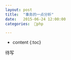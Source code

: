 ```yaml
---
layout: post
title:  "事务的一点分析"
date:   2015-06-24 12:00:00
categories:  🐘php

---
```


* content
{:toc}


待写

